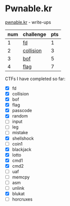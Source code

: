 # Pwnable.kr
[pwnable.kr](https://pwnable.kr) - write-ups

num | challenge | pts
--- | --- | ---
1 | [fd](/fd.md) | 1
2 | [collision](/collision.md) | 3
3 | [bof](/bof.md) | 5
4 | [flag](/flag.md) | 7

CTFs I have completed so far:

- [x] fd
- [x] collision
- [x] bof
- [x] flag
- [x] passcode
- [x] random
- [ ] input
- [ ] leg
- [ ] mistake
- [x] shellshock
- [ ] coin1
- [x] blackjack
- [x] lotto
- [x] cmd1
- [x] cmd2
- [ ] uaf
- [ ] memcpy
- [ ] asm
- [ ] unlink
- [x] blukat
- [ ] horcruxes
